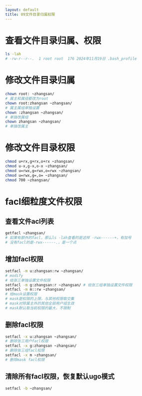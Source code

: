 ```yaml
---
layout: default
title: 09文件目录归属权限
---
```


# 查看文件目录归属、权限

```bash
ls -lah
# -rw-r--r--.  1 root root  176 2024年11月19日 .bash_profile
```

# 修改文件目录归属

```bash
chown root: ~zhangsan/
# 属主和属组都改为root
chown root:zhangsan ~zhangsan/
# 属主属组单独设置
chown :zhangsan ~zhangsan/
# 单独改属组
chown zhangsan ~zhangsan/
# 单独改属主
```

# 修改文件目录权限

```bash
chmod u+rx,g+rx,o+rx ~zhangsan/
chmod u-x,g-x,o-x ~zhangsan/
chmod u=rwx,g=rwx,o=rwx ~zhangsan/
chmod u=rwx,g=,o= ~zhangsan/
chmod 700 ~zhangsan/
```

# facl细粒度文件权限

## 查看文件acl列表

```bash
getfacl ~zhangsan/
# 如果有额外的facl，那么ls -lah查看的是这样 -rwx------+，有加号
# 没有facl的是-rwx------.，是一个点
```

## 增加facl权限

```bash
setfacl -m u:zhangsan:rw ~zhangsan/ 
# modify
# 给张三单独设置文件权限
setfacl -m g:zhangsan:r ~zhangsan/ # 给张三组单独设置文件权限
setfacl -m m::rw ~zhangsan/ 
# 给mask设置权限
# mask是权限的上限，与其他权限取交集
# mask对除属主外的其他全部用户组生效
# mask默认取当前权限的最大，不限制
```

## 删除facl权限

```bash
setfacl -x u:zhangsan ~zhangsan/
# 删除张三用户facl权限
setfacl -x g:zhangsan ~zhangsan/
# 删除张三组facl权限
setfacl -x m ~zhangsan/
# 删除mask facl权限
```

## 清除所有facl权限，恢复默认ugo模式

```bash
setfacl -b ~zhangsan/
```


